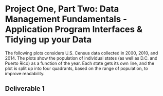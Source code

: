 # Project One, Part Two: Data Management Fundamentals - Application Program Interfaces & Tidying up your Data
The following plots considers U.S. Census data collected in 2000, 2010, and 2014. The plots show the population of individual states (as well as D.C. and Puerto Rico) as a function of the year. Each state gets its own line, and the plot is split up into four quadrants, based on the range of population, to improve readability.

## Deliverable 1

